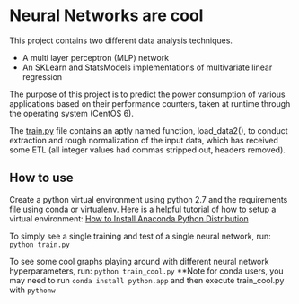 # Neural Networks are cool

This project contains two different data analysis techniques. 
- A multi layer perceptron (MLP) network
- An SKLearn and StatsModels implementations of multivariate linear regression

The purpose of this project is to predict the power consumption of various applications based on their performance counters, taken at runtime through the operating system (CentOS 6).

The [train.py](train.py) file contains an aptly named function, load_data2(), to conduct extraction and rough normalization of the input data, which has received some ETL (all integer values had commas stripped out, headers removed).


## How to use

Create a python virtual environment using python 2.7 and the requirements file using conda or virtualenv. Here is a helpful tutorial of how to setup a virtual environment: [How to Install Anaconda Python Distribution][1]

To simply see a single training and test of a single neural network, run: `python train.py`

To see some cool graphs playing around with different neural network hyperparameters, run: `python train_cool.py`
**Note for conda users, you may need to run `conda install python.app` and then execute train_cool.py with `pythonw`

[1]: https://www.digitalocean.com/community/tutorials/how-to-install-the-anaconda-python-distribution-on-ubuntu-16-04
